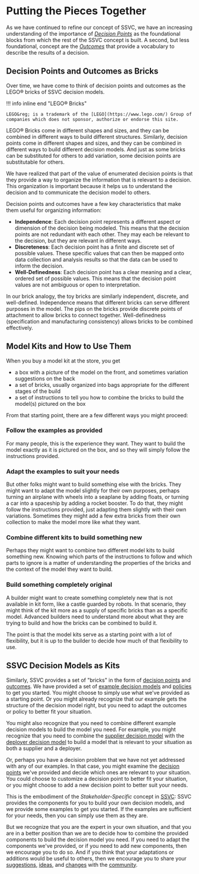 # Putting the Pieces Together

As we have continued to refine our concept of SSVC, we have an increasing understanding of the importance of
[*Decision Points*](../reference/decision_points/index.md) as the foundational blocks from which the rest of the
SSVC concept is built. A second, but less foundational, concept are the [*Outcomes*](../reference/code/outcomes.md) that
provide a vocabulary to describe the results of a decision.

## Decision Points and Outcomes as Bricks

Over time, we have come to think of decision points and outcomes as the LEGO&reg; bricks of SSVC decision models.

!!! info inline end "LEGO&reg; Bricks"

    LEGO&reg; is a trademark of the [LEGO](https://www.lego.com/) Group of companies which does not sponsor, authorize or endorse this site.

LEGO&reg; Bricks come in different shapes and sizes, and they can be combined in different ways to build different structures.
Similarly, decision points come in different shapes and sizes, and they can be combined in different ways to build
different decision models.
And just as some bricks can be substituted for others to add variation, some decision points are substitutable for others.

We have realized that part of the value of enumerated decision points is that they provide a way to organize the information that is
relevant to a decision. This organization is important because it helps us to understand the decision and to communicate
the decision model to others.

Decision points and outcomes have a few key characteristics that make them useful for organizing information:

- **Independence**: Each decision point represents a different aspect or dimension of the decision being modeled. This means that
  the decision points are not redundant with each other. They may each be relevant to the decision, but they are relevant
  in different ways.
- **Discreteness**: Each decision point has a finite and discrete set of possible values. These specific values
  that can then be mapped onto data collection and analysis results so that the data can be used to inform the decision.
- **Well-Definedness**: Each decision point has a clear meaning and a clear, ordered set of possible values. This means that the decision
  point values are not ambiguous or open to interpretation.

In our brick analogy, the toy bricks are similarly independent, discrete, and well-defined.
Independence means that different bricks can serve different purposes in the model.
The pips on the bricks provide discrete points of attachment to allow bricks to connect together.
Well-definedness (specification and manufacturing consistency) allows bricks to be combined effectively.

## Model Kits and How to Use Them

When you buy a model kit at the store, you get

- a box with a picture of the model on the front, and sometimes variation suggestions on the back
- a set of bricks, usually organized into bags appropriate for the different stages of the build
- a set of instructions to tell you how to combine the bricks to build the model(s) pictured on the box

From that starting point, there are a few different ways you might proceed:

### Follow the examples as provided

For many people, this is the experience they want.
They want to build the model exactly as it is pictured on the box, and so they will simply follow the instructions provided.

### Adapt the examples to suit your needs

But other folks might want to build something else with the bricks.
They might want to adapt the model slightly for their own purposes, perhaps turning an airplane with wheels into a seaplane by adding floats, or turning a car into a spaceship by adding a rocket booster.
To do that, they might follow the instructions provided, just adapting them slightly with their own variations.
Sometimes they might add a few extra bricks from their own collection to make the model more like what they want.

### Combine different kits to build something new

Perhaps they might want to combine two different model kits to build something new.
Knowing which parts of the instructions to follow and which parts to ignore is a matter of understanding the properties
of the bricks and the context of the model they want to build.

### Build something completely original

A builder might want to create something completely new that is not available in kit form, like a castle guarded by robots.
In that scenario, they might think of the kit more as a supply of specific bricks than as a specific model.
Advanced builders need to understand more about what they are trying to build and how the bricks can be combined to build it.

The point is that the model kits serve as a starting point with a lot of flexibility, but it is up to the builder
to decide how much of that flexibility to use.

## SSVC Decision Models as Kits

Similarly, SSVC provides a set of "bricks" in the form of [decision points](../reference/decision_points/index.md)
and [outcomes](../reference/code/outcomes.md).
We have provided a set of [example decision models](../howto/index.md) and [policies](../howto/index.md) to get you started.
You might choose to simply use what we've provided as a starting point.
Or you might already recognize that our example gets the structure of the decision model right,
but you need to adapt the outcomes or policy to better fit your situation.

You might also recognize that you need to combine different example decision models to build the model you need.
For example, you might recognize that you need to combine the [supplier decision model](../howto/supplier_tree.md)
with the [deployer decision model](../howto/deployer_tree.md) to
build a model that is relevant to your situation as both a supplier and a deployer.

Or, perhaps you have a decision problem that we have not yet addressed with any of our examples.
In that case, you might examine the [decision points](../reference/decision_points/index.md) we've provided and
decide which ones are relevant to your situation.
You could choose to customize a decision point to better fit your situation, or you might choose to add a new decision point
to better suit your needs.

This is the embodiment of the *Stakeholder-Specific* concept in [SSVC](../index.md):
SSVC provides the components for you to build your own decision models, and we provide some examples to get you started.
If the examples are sufficient for your needs, then you can simply use them as they are.

But we recognize that you are the expert in your own situation, and that you are in a better position than we are to
decide how to combine the provided components to build the decision model you need.
If you need to adapt the components we've provided, or if you need to add new components, then we encourage you to do so.
And if you think that your adaptations or additions would be useful to others, then we encourage you to share your
[suggestions](https://github.com/CERTCC/SSVC/issues), [ideas](https://github.com/CERTCC/SSVC/discussions), and
[changes](https://github.com/CERTCC/SSVC/pulls) with the [community](https://github.com/CERTCC/SSVC).
